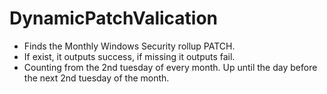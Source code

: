 # DynamicPatchValication
- Finds the Monthly Windows Security rollup PATCH.
- If exist, it outputs success, if missing it outputs fail.
- Counting from the 2nd tuesday of every month. Up until the day before the next 2nd tuesday of the month. 
